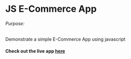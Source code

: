 # JS E-Commerce App

###### Purpose:
   Demonstrate a simple E-Commerce App using javascript

####  Check out the live app [here]()